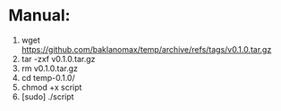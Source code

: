 # Manual:
1. wget https://github.com/baklanomax/temp/archive/refs/tags/v0.1.0.tar.gz
2. tar -zxf v0.1.0.tar.gz
3. rm v0.1.0.tar.gz
4. cd temp-0.1.0/
5. chmod +x script
6. [sudo] ./script
